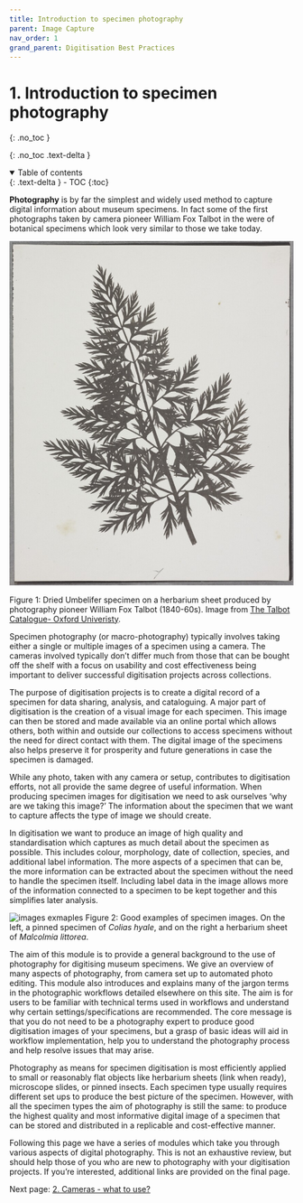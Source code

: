 ```yaml
---
title: Introduction to specimen photography
parent: Image Capture
nav_order: 1
grand_parent: Digitisation Best Practices
---
```


# 1. Introduction to specimen photography
{: .no_toc }

  {: .no_toc .text-delta }
<details open markdown="block">
  <summary>
    Table of contents
  </summary>
  {: .text-delta }
- TOC
{:toc}
</details>

**Photography** is by far the simplest and widely used method to capture digital information about museum specimens. In fact some of the first photographs taken by camera pioneer William Fox Talbot in the were of botanical specimens which look very similar to those we take today.

![fox_talbot_example_umbelifer](/images/Photography/umbelifer_fox_talbot.jpg?raw=true)

Figure 1: Dried Umbelifer specimen on a herbarium sheet produced by photography pioneer William Fox Talbot (1840-60s). Image from [The Talbot Catalogue- Oxford Univeristy](https://talbot.bodleian.ox.ac.uk/search).

Specimen photography (or macro-photography) typically involves taking either a single or multiple images of a specimen using a camera. The cameras involved typically don’t differ much from those that can be bought off the shelf with a focus on usability and cost effectiveness being important to deliver successful digitisation projects across collections.  

The purpose of digitisation projects is to create a digital record of a specimen for data sharing, analysis, and cataloguing. A major part of digitisation is the creation of a visual image for each specimen. This image can then be stored and made available via an online portal which allows others, both within and outside our collections to access specimens without the need for direct contact with them. The digital image of the specimens also helps preserve it for prosperity and future generations in case the specimen is damaged.

While any photo, taken with any camera or setup, contributes to digitisation efforts, not all provide the same degree of useful information. When producing specimen images for digitisation we need to ask ourselves ‘why are we taking this image?’ The information about the specimen that we want to capture affects the type of image we should create.

In digitisation we want to produce an image of high quality and standardisation which captures as much detail about the specimen as possible. This includes colour, morphology, date of collection, species, and additional label information. The more aspects of a specimen that can be, the more information can be extracted about the specimen without the need to handle the specimen itself. Including label data in the image allows more of the information connected to a specimen to be kept together and this simplifies later analysis.

![images exmaples](/images/Photography/insect_and_plant.png?raw=true)
Figure 2: Good examples of specimen images. On the left, a pinned specimen of *Colias hyale*, and on the right a herbarium sheet of *Malcolmia littorea*.

The aim of this module is to provide a general background to the use of photography for digitising museum specimens. We give an overview of many aspects of photography, from camera set up to automated photo editing. This module also introduces and explains many of the jargon terms in the photographic workflows detailed elsewhere on this site. The aim is for users to be familiar with technical terms used in workflows and understand why certain settings/specifications are recommended. The core message is that you do not need to be a photography expert to produce good digitisation images of your specimens, but a grasp of basic ideas will aid in workflow implementation, help you to understand the photography process and help resolve issues that may arise.

Photography as means for specimen digitisation is most efficiently applied to small or reasonably flat objects like herbarium sheets (link when ready), microscope slides, or pinned insects. Each specimen type usually requires different set ups to produce the best picture of the specimen. However, with all the specimen types the aim of photography is still the same: to produce the highest quality and most informative digital image of a specimen that can be stored and distributed in a replicable and cost-effective manner.

Following this page we have a series of modules which take you through various aspects of digital photography. This is not an exhaustive review, but should help those of you who are new to photography with your digitisation projects. If you’re interested, additional links are provided on the final page.

Next page: [2. Cameras - what to use?](/Digitisation/SpecimenImageCapture/intro_to_cameras.html)
